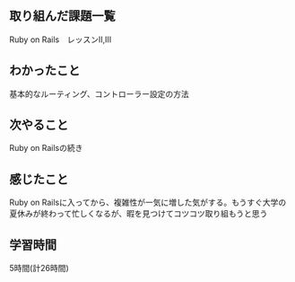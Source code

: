 ## 取り組んだ課題一覧
Ruby on Rails　レッスンⅡ,Ⅲ
## わかったこと
基本的なルーティング、コントローラー設定の方法
## 次やること
Ruby on Railsの続き
## 感じたこと
Ruby on Railsに入ってから、複雑性が一気に増した気がする。もうすぐ大学の夏休みが終わって忙しくなるが、暇を見つけてコツコツ取り組もうと思う
## 学習時間
5時間(計26時間)
